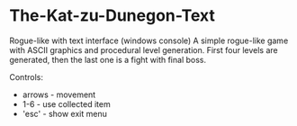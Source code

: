 # The-Kat-zu-Dunegon-Text
Rogue-like with text interface (windows console)
A simple rogue-like game with ASCII graphics and procedural level generation. First four levels are generated, then the last one is a fight with final boss.

Controls:
* arrows - movement
* 1-6 - use collected item
* 'esc' - show exit menu

